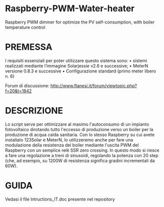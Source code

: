 # Raspberry-PWM-Water-heater
Raspberry PWM dimmer for optimize the PV self-consumption, with boiler temperature control

# PREMESSA
I requisiti essenziali per poter utilizzare questo sistema sono:
•	sistemi realizzati mediante l’immagine Solarjessie v2.6 e successive;
•	MeterN versione 0.8.3 e successive
•	Configurazione standard (primo meter libero n. 6)

Forum di discussione: http://www.flanesi.it/forum/viewtopic.php?f=20&t=1842

# DESCRIZIONE

Lo script serve per ottimizzare al masimo l'autoconsumo di un impianto fotovoltaico dirotando tutto l'eccesso di produzione verso un boiler per la produzione di acqua calda sanitaria.
Con lo stesso Raspberry su cui avete installato 123Solar e MeterN, lo utilizzeremo anche per fare una modulazione della resistenza del boiler mediante l'uscita PWM del Raspberry con un semplice relè SSR zero crossing.
In questo modo si riesce a fare una regolazione a treni di sinusoidi, regolando la potenza con 20 step (che, ad esempio, su 1200W di resistenza significa gradini incrementali da 60W).

# GUIDA

Vedasi il file Intructions_IT.doc presente nel repository

